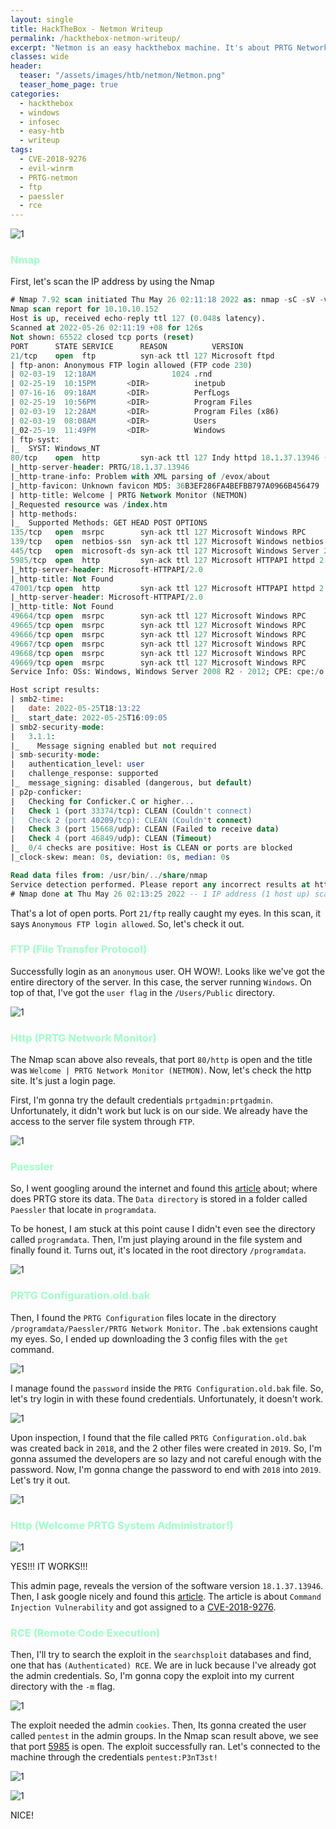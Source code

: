 ```yaml
---
layout: single
title: HackTheBox - Netmon Writeup
permalink: /hackthebox-netmon-writeup/
excerpt: "Netmon is an easy hackthebox machine. It's about PRTG Network Monitor that can lead to Remote Code Execution. The exploit itself gonna create a user with the Administrator groups that can access through evil-winrm. On top of that, this machine has FTP that allows anonymous user login and exposure to some critical backup files."
classes: wide
header:
  teaser: "/assets/images/htb/netmon/Netmon.png"
  teaser_home_page: true
categories:
  - hackthebox
  - windows
  - infosec
  - easy-htb
  - writeup
tags:
  - CVE-2018-9276
  - evil-winrm
  - PRTG-netmon
  - ftp
  - paessler
  - rce
---
```



![1](/assets/images/htb/netmon/Netmon.png)


### <font color="#9bffc8">Nmap</font>
First, let's scan the IP address by using the Nmap

```sql
# Nmap 7.92 scan initiated Thu May 26 02:11:18 2022 as: nmap -sC -sV -vv -T4 -p- -oN nmap/netmon_all 10.10.10.152
Nmap scan report for 10.10.10.152
Host is up, received echo-reply ttl 127 (0.048s latency).
Scanned at 2022-05-26 02:11:19 +08 for 126s
Not shown: 65522 closed tcp ports (reset)
PORT      STATE SERVICE      REASON          VERSION
21/tcp    open  ftp          syn-ack ttl 127 Microsoft ftpd
| ftp-anon: Anonymous FTP login allowed (FTP code 230)
| 02-03-19  12:18AM                 1024 .rnd
| 02-25-19  10:15PM       <DIR>          inetpub
| 07-16-16  09:18AM       <DIR>          PerfLogs
| 02-25-19  10:56PM       <DIR>          Program Files
| 02-03-19  12:28AM       <DIR>          Program Files (x86)
| 02-03-19  08:08AM       <DIR>          Users
|_02-25-19  11:49PM       <DIR>          Windows
| ftp-syst: 
|_  SYST: Windows_NT
80/tcp    open  http         syn-ack ttl 127 Indy httpd 18.1.37.13946 (Paessler PRTG bandwidth monitor)
|_http-server-header: PRTG/18.1.37.13946
|_http-trane-info: Problem with XML parsing of /evox/about
|_http-favicon: Unknown favicon MD5: 36B3EF286FA4BEFBB797A0966B456479
| http-title: Welcome | PRTG Network Monitor (NETMON)
|_Requested resource was /index.htm
| http-methods: 
|_  Supported Methods: GET HEAD POST OPTIONS
135/tcp   open  msrpc        syn-ack ttl 127 Microsoft Windows RPC
139/tcp   open  netbios-ssn  syn-ack ttl 127 Microsoft Windows netbios-ssn
445/tcp   open  microsoft-ds syn-ack ttl 127 Microsoft Windows Server 2008 R2 - 2012 microsoft-ds
5985/tcp  open  http         syn-ack ttl 127 Microsoft HTTPAPI httpd 2.0 (SSDP/UPnP)
|_http-server-header: Microsoft-HTTPAPI/2.0
|_http-title: Not Found
47001/tcp open  http         syn-ack ttl 127 Microsoft HTTPAPI httpd 2.0 (SSDP/UPnP)
|_http-server-header: Microsoft-HTTPAPI/2.0
|_http-title: Not Found
49664/tcp open  msrpc        syn-ack ttl 127 Microsoft Windows RPC
49665/tcp open  msrpc        syn-ack ttl 127 Microsoft Windows RPC
49666/tcp open  msrpc        syn-ack ttl 127 Microsoft Windows RPC
49667/tcp open  msrpc        syn-ack ttl 127 Microsoft Windows RPC
49668/tcp open  msrpc        syn-ack ttl 127 Microsoft Windows RPC
49669/tcp open  msrpc        syn-ack ttl 127 Microsoft Windows RPC
Service Info: OSs: Windows, Windows Server 2008 R2 - 2012; CPE: cpe:/o:microsoft:windows

Host script results:
| smb2-time: 
|   date: 2022-05-25T18:13:22
|_  start_date: 2022-05-25T16:09:05
| smb2-security-mode: 
|   3.1.1: 
|_    Message signing enabled but not required
| smb-security-mode: 
|   authentication_level: user
|   challenge_response: supported
|_  message_signing: disabled (dangerous, but default)
| p2p-conficker: 
|   Checking for Conficker.C or higher...
|   Check 1 (port 33374/tcp): CLEAN (Couldn't connect)
|   Check 2 (port 40209/tcp): CLEAN (Couldn't connect)
|   Check 3 (port 15668/udp): CLEAN (Failed to receive data)
|   Check 4 (port 46849/udp): CLEAN (Timeout)
|_  0/4 checks are positive: Host is CLEAN or ports are blocked
|_clock-skew: mean: 0s, deviation: 0s, median: 0s

Read data files from: /usr/bin/../share/nmap
Service detection performed. Please report any incorrect results at https://nmap.org/submit/ .
# Nmap done at Thu May 26 02:13:25 2022 -- 1 IP address (1 host up) scanned in 127.45 seconds
```

That's a lot of open ports. Port `21/ftp` really caught my eyes. In this scan, it says `Anonymous FTP login allowed`. So, let's check it out.

### <font color="#9bffc8">FTP (File Transfer Protocol)</font>

Successfully login as an `anonymous` user. OH WOW!. Looks like we've got the entire directory of the server. In this case, the server running `Windows`. On top of that, I've got the `user flag` in the `/Users/Public` directory.

![1](/assets/images/htb/netmon/ftp-anonymous-login.png)

### <font color="#9bffc8">Http (PRTG Network Monitor)</font>
The Nmap scan above also reveals, that port `80/http` is open and the title was `Welcome | PRTG Network Monitor (NETMON)`. Now, let's check the http site. It's just a login page. 

First, I'm gonna try the default credentials `prtgadmin:prtgadmin`.  Unfortunately, it didn't work but luck is on our side. We already have the access to the server file system through `FTP`.

![1](/assets/images/htb/netmon/PRTG-main-login-page.png)

### <font color="#9bffc8">Paessler</font>
So, I went googling around the internet and found this [article](https://kb.paessler.com/en/topic/463-how-and-where-does-prtg-store-its-data) about; where does PRTG store its data. The `Data directory` is stored in a folder called `Paessler` that locate in `programdata`. 

To be honest, I am stuck at this point cause I didn't even see the directory called `programdata`. Then, I'm just playing around in the file system and finally found it. Turns out, it's located in the root directory `/programdata`.

![1](/assets/images/htb/netmon/cd-into-programdata.png)

### <font color="#9bffc8">PRTG Configuration.old.bak</font>

Then, I found the `PRTG Configuration` files locate in the directory `/programdata/Paessler/PRTG Network Monitor`. The `.bak` extensions caught my eyes. So, I ended up downloading the 3 config files with the `get` command.

![1](/assets/images/htb/netmon/downloading-the-config-file.png)

I manage found the `password` inside the `PRTG Configuration.old.bak` file. So, let's try login in with these found credentials. Unfortunately, it doesn't work. 

![1](/assets/images/htb/netmon/read-the-password-from-file.png)

Upon inspection, I found that the file called `PRTG Configuration.old.bak` was created back in `2018`, and the 2 other files were created in `2019`. So, I'm gonna assumed the developers are so lazy and not careful enough with the password. Now, I'm gonna change the password to end with `2018` into `2019`. Let's try it out.

![1](/assets/images/htb/netmon/2018-date.png)

### <font color="#9bffc8">Http (Welcome PRTG System Administrator!)</font>
![1](/assets/images/htb/netmon/system-admin-main-page.png)

YES!!! IT WORKS!!!

This admin page, reveals the version of the software version `18.1.37.13946`. Then, I ask google nicely and found this [article](https://www.codewatch.org/blog/?p=453). The article is about `Command Injection Vulnerability` and got assigned to a [CVE-2018-9276](https://nvd.nist.gov/vuln/detail/CVE-2018-9276).

### <font color="#9bffc8">RCE (Remote Code Execution)</font>
Then, I'll try to search the exploit in the `searchsploit` databases and find, one that has `(Authenticated) RCE`. We are in luck because I've already got the admin credentials. So, I'm gonna copy the exploit into my current directory with the `-m` flag.

![1](/assets/images/htb/netmon/mirror-the-exploit-into-current-directory.png)

The exploit needed the admin `cookies`. Then, Its gonna created the user called `pentest` in the admin groups. In the Nmap scan result above, we see that port [5985](https://www.speedguide.net/port.php?port=5985) is open. The exploit successfully ran. Let's connected to the machine through the credentials `pentest:P3nT3st!`

![1](/assets/images/htb/netmon/run-the-exploit.png)

![1](/assets/images/htb/netmon/connect-using-user-with-admin-groups.png)

NICE!
